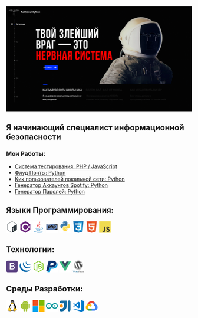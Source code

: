 [![Header](https://github.com/KaliSecurityMax/KaliSecurityMax/blob/main/assets/Portfolio.png)](https://github.com/KaliSecurityMax)

## Я начинающий специалист информационной безопасности

### Мои Работы:
- [Система тестирования: PHP / JavaScript](https://github.com/KaliSecurityMax/ExamenSystem)
- [Флуд Почты: Python](https://github.com/KaliSecurityMax/EmailFlood)
- [Кик пользователей локальной сети: Python](https://github.com/KaliSecurityMax/WI-FI-KickUsers)
- [Генератор Аккаунтов Spotify: Python](https://github.com/KaliSecurityMax/Spotify-Generator-Account)
- [Генератор Паролей: Python](https://www.youtube.com/watch?v=_k9Xu61XlVE)

## Языки Программирования:
<img src='./icons/languages/bash.svg' height=32 title='bash'> <img src='./icons/languages/csharp.svg' height=32 title='csharp'> <img src='./icons/languages/java.svg' height=32 title='java'> <img src='./icons/languages/php.svg' height=32 title='php'> <img src='./icons/languages/python.svg' height=32 title='python'> <img src='./icons/languages/z-css3.svg' height=32 title='css3'> <img src='./icons/languages/z-html5.svg' height=32 title='html5'> <img src='./icons/languages/z-javascript.svg' height=32 title='javascript'>

## Технологии:
<img src='./icons/technologies/bootstrap.svg' height=32 title='bootstrap'> <img src='./icons/technologies/jquery.svg' height=32 title='jquery'> <img src='./icons/technologies/nodejs.svg' height=32 title='nodejs'> <img src='./icons/technologies/paypal.svg' height=32 title='paypal'> <img src='./icons/technologies/vuejs.svg' height=32 title='vuejs'> <img src='./icons/technologies/wordpress.svg' height=32 title='wordpress'>

## Среды Разработки:
<img src='./icons/environments/00-linux.svg' height=32 title='linux'> <img src='./icons/environments/01-android.svg' height=32 title='android'> <img src='./icons/environments/02-windows.svg' height=32 title='windows'> <img src='./icons/environments/03-arduino.svg' height=32 title='arduino'> <img src='./icons/environments/10-intellij.svg' height=32 title='intellij'> <img src='./icons/environments/11-VSCode.svg' height=32 title='VSCode'> <img src='./icons/environments/22-Google Cloud.svg' height=32 title='Google Cloud'>

